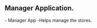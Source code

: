 
## Manager Application.
[//]: # (Manager Information)
    - Manager App
        -Helps manage the stores.